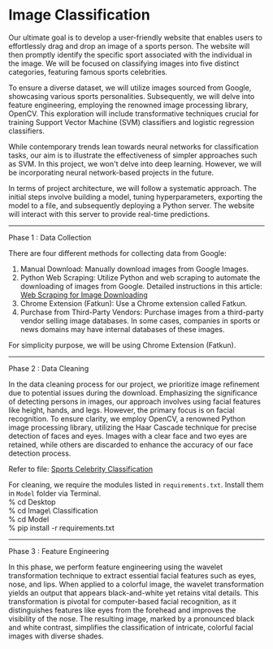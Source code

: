 # Image Classification

Our ultimate goal is to develop a user-friendly website that enables users to effortlessly drag and drop an image of a sports person. The website will then promptly identify the specific sport associated with the individual in the image. We will be focused on classifying images into five distinct categories, featuring famous sports celebrities.

To ensure a diverse dataset, we will utilize images sourced from Google, showcasing various sports personalities. Subsequently, we will delve into feature engineering, employing the renowned image processing library, OpenCV. This exploration will include transformative techniques crucial for training Support Vector Machine (SVM) classifiers and logistic regression classifiers.

While contemporary trends lean towards neural networks for classification tasks, our aim is to illustrate the effectiveness of simpler approaches such as SVM. In this project, we won't delve into deep learning. However, we will be incorporating neural network-based projects in the future.

In terms of project architecture, we will follow a systematic approach. The initial steps involve building a model, tuning hyperparameters, exporting the model to a file, and subsequently deploying a Python server. The website will interact with this server to provide real-time predictions.

<hr>

Phase 1 : Data Collection

There are four different methods for collecting data from Google:
1. Manual Download: Manually download images from Google Images.
2. Python Web Scraping: Utilize Python and web scraping to automate the downloading of images from Google. Detailed instructions in this article: [Web Scraping for Image Downloading](https://medium.com/geekculture/scrape-google-images-with-python-f9a20cda1355)
3. Chrome Extension (Fatkun): Use a Chrome extension called Fatkun.
4. Purchase from Third-Party Vendors: Purchase images from a third-party vendor selling image databases. In some cases, companies in sports or news domains may have internal databases of these images.

For simplicity purpose, we will be using Chrome Extension (Fatkun).

<hr>

Phase 2 : Data Cleaning

In the data cleaning process for our project, we prioritize image refinement due to potential issues during the download. Emphasizing the significance of detecting persons in images, our approach involves using facial features like height, hands, and legs. However, the primary focus is on facial recognition. To ensure clarity, we employ OpenCV, a renowned Python image processing library, utilizing the Haar Cascade technique for precise detection of faces and eyes. Images with a clear face and two eyes are retained, while others are discarded to enhance the accuracy of our face detection process.

Refer to file: [Sports Celebrity Classification](https://github.com/pragatimehra/Image-Classification/blob/main/Sports%20Celebrity%20Image%20Classification.ipynb)

For cleaning, we require the modules listed in `requirements.txt`. Install them in `Model` folder via Terminal. <br>
% cd Desktop <br>
% cd Image\ Classification <br>
% cd Model <br>
% pip install -r requirements.txt

<hr>

Phase 3 : Feature Engineering

In this phase, we perform feature engineering using the wavelet transformation technique to extract essential facial features such as eyes, nose, and lips. When applied to a colorful image, the wavelet transformation yields an output that appears black-and-white yet retains vital details. This transformation is pivotal for computer-based facial recognition, as it distinguishes features like eyes from the forehead and improves the visibility of the nose. The resulting image, marked by a pronounced black and white contrast, simplifies the classification of intricate, colorful facial images with diverse shades.
